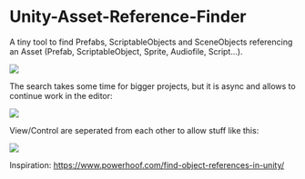 # Unity-Asset-Reference-Finder
A tiny tool to find Prefabs, ScriptableObjects and SceneObjects referencing an Asset (Prefab, ScriptableObject, Sprite, Audiofile, Script...).

![](https://cdn.discordapp.com/attachments/424263999819874304/686166033991598091/Aufnahme_2020_03_08_11_40_24_100.gif)

The search takes some time for bigger projects, but it is async and allows to continue work in the editor:

![](https://cdn.discordapp.com/attachments/424263999819874304/686166076094021692/Aufnahme_2020_03_08_11_43_58_476.gif)

View/Control are seperated from each other to allow stuff like this:

![](https://cdn.discordapp.com/attachments/494996196171972613/686583395421257738/Aufnahme_2020_03_09_15_36_37_942.gif)

Inspiration: https://www.powerhoof.com/find-object-references-in-unity/
